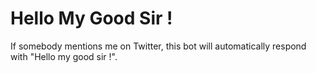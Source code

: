 # Hello My Good Sir !

If somebody mentions me on Twitter, this bot will automatically respond with "Hello my good sir !".